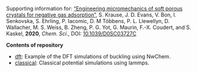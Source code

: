 Supporting information for: [“Engineering micromechanics of soft porous crystals for negative gas adsorption”](https://doi.org/10.1039/D0SC03727C), S. Krause, J. D. Evans, V. Bon, I. Senkovska, S. Ehrling, P. Iacomic, D. M Többens, P. L. Llewellyn, D. Wallacher, M. S. Weiss, B. Zheng, P. G. Yot, G. Maurin, F.-X. Coudert, and S. Kaskel, **2020**, _Chem. Sci._, DOI: [10.1039/D0SC03727C](https://doi.org/10.1039/D0SC03727C)

**Contents of repository**

- [dft](dft): Example of the DFT simulations of buckling using NwChem.
- [classical](classical): Classical potential simulations using lammps.